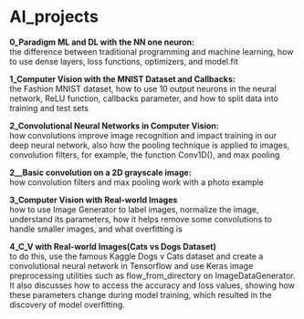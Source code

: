 # AI_projects

**0_Paradigm ML and DL with the NN one neuron:**\
the difference between traditional programming and machine learning, how to use dense layers, loss functions, optimizers, and model.fit

**1_Computer Vision with the MNIST Dataset and Callbacks:**\
the Fashion MNIST dataset, how to use 10 output neurons in the neural network, ReLU function, callbacks parameter, and how to split data into training and test sets

**2_Convolutional Neural Networks in Computer Vision:**\
how convolutions improve image recognition and impact training in our deep neural network, also how the pooling technique is applied to images, convolution filters, for example, the function Conv1D(), and max pooling

**2__Basic convolution on a 2D grayscale image:**\
how convolution filters and max pooling work with a photo example

**3_Computer Vision with Real-world Images**\
how to use Image Generator to label images, normalize the image, understand its parameters, how it helps remove some convolutions to handle smaller images, and what overfitting is

**4_C_V with Real-world Images(Cats vs Dogs Dataset)**\
to do this, use the famous Kaggle Dogs v Cats dataset and create a convolutional neural network in Tensorflow and use Keras image preprocessing utilities such as flow_from_directory on ImageDataGenerator. It also discusses how to access the accuracy and loss values, showing how these parameters change during model training, which resulted in the discovery of model overfitting.
